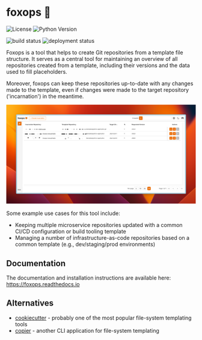 # foxops 🦊

![License](https://img.shields.io/github/license/Roche/foxops)
![Python Version](https://img.shields.io/pypi/pyversions/foxops)

![build status](https://img.shields.io/github/actions/workflow/status/Roche/foxops/ci.yml)
![deployment status](https://img.shields.io/github/actions/workflow/status/Roche/foxops/cd.yml?label=deployment)


Foxops is a tool that helps to create Git repositories from a template file structure. It serves as a central tool for maintaining an overview of all repositories created from a template, including their versions and the data used to fill placeholders.

Moreover, foxops can keep these repositories up-to-date with any changes made to the template, even if changes were made to the target repository ('incarnation') in the meantime.

![](docs/source/assets/foxops.png)

Some example use cases for this tool include:
* Keeping multiple microservice repositories updated with a common CI/CD configuration or build tooling template
* Managing a number of infrastructure-as-code repositories based on a common template (e.g., dev/staging/prod environments)

## Documentation

The documentation and installation instructions are available here: https://foxops.readthedocs.io

## Alternatives

* [cookiecutter](https://github.com/cookiecutter/cookiecutter) - probably one of the most popular file-system templating tools
* [copier](https://github.com/copier-org/copier) - another CLI application for file-system templating

